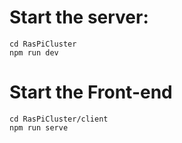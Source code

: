 # Start the server:

```
cd RasPiCluster
npm run dev
```

# Start the Front-end

```
cd RasPiCluster/client
npm run serve
```